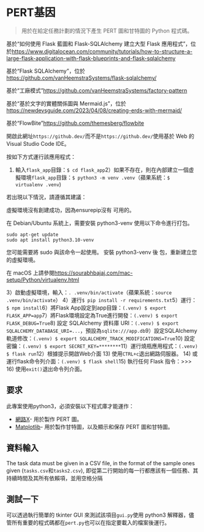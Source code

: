 # PERT基因

> 用於在給定任務計劃的情況下產生 PERT 圖和甘特圖的 Python 程式碼。

基於“如何使用 Flask 藍圖和 Flask-SQLAlchemy 建立大型 Flask 應用程式”，位於<https://www.digitalocean.com/community/tutorials/how-to-structure-a-large-flask-application-with-flask-blueprints-and-flask-sqlalchemy>

基於“Flask SQLAlchemy”，位於<https://github.com/vanHeemstraSystems/flask-sqlalchemy/>

基於“工廠模式”<https://github.com/vanHeemstraSystems/factory-pattern>

基於“基於文字的實體關係圖與 Mermaid.js”，位於<https://newdevsguide.com/2023/04/08/creating-erds-with-mermaid/>

基於“FlowBite”<https://github.com/themesberg/flowbite>

開啟此網址`https://github.dev/`而不是`https://github.dev/`使用基於 Web 的 Visual Studio Code IDE。

按如下方式運行該應用程式：

1) 輸入`flask_app`目錄：`$ cd flask_app`2）如果不存在，則在內部建立一個虛擬環境`flask_app`目錄：`$ python3 -m venv .venv`（蘋果系統：`$ virtualenv .venv`)

若出現以下情況，請遵循其建議：

虛擬環境沒有創建成功，因為ensurepip沒有
可用的。

在 Debian/Ubuntu 系統上，需要安裝 python3-venv
使用以下命令進行打包。

    sudo apt-get update
    sudo apt install python3.10-venv

您可能需要將 sudo 與該命令一起使用。  安裝 python3-venv 後
包，重新建立您的虛擬環境。

在 macOS 上請參閱<https://sourabhbajaj.com/mac-setup/Python/virtualenv.html>

3）啟動虛擬環境，輸入：`. .venv/bin/activate`（蘋果系統：`source .venv/bin/activate`）
4）運行`$ pip install -r requirements.txt`5）運行：`$ npm install`6）將Flask App設定到app目錄：`(.venv) $ export FLASK_APP=app`7）將Flask環境設定為True進行開發：`(.venv) $ export FLASK_DEBUG=True`8) 設定 SQLAlchemy 資料庫 URI：`(.venv) $ export SQLALCHEMY_DATABASE_URI=...`，預設為`sqlite:///app.db`9）設定SQLAlchemy軌道修改：`(.venv) $ export SQLALCHEMY_TRACK_MODIFICATIONS=True`10) 設定密鑰：`(.venv) $ export SECRET_KEY=********`11）運行燒瓶應用程式：`(.venv) $ flask run`12）根據提示開啟Web介面
13) 使用`CTRL+c`退出網路伺服器。
14) 或運行flask命令列介面：`(.venv) $ flask shell`15) 執行任何 Flask 指令：>>>
16) 使用`exit()`退出命令列介面。

## 要求

此專案使用python3，必須安裝以下程式庫才能運作：

-   [網路X](https://networkx.github.io/)- 用於製作 PERT 圖。
-   [Matplotlib](https://matplotlib.org/)- 用於製作甘特圖，以及顯示和保存 PERT 圖和甘特圖。

## 資料輸入

The task data must be given in a CSV file, in the format of the sample ones given (`tasks.csv`和`tasks2.csv`),
即從第二行開始的每一行都應該有一個任務、其持續時間及其所有依賴項，並用空格分隔

## 測試一下

可以透過執行簡單的 tkinter GUI 來測試該項目`gui.py`使用 python3 解釋器，儘管所有重要的程式碼都在`pert.py`也可以在指定要載入的檔案後運行。
